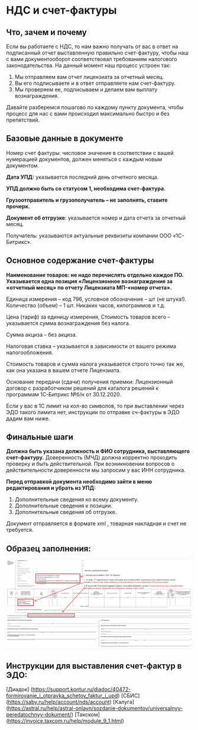 # НДС и счет-фактуры

## Что, зачем и почему

Если вы работаете с НДС, то нам важно получать от вас в ответ на подписанный отчет выставленную правильно счет-фактуру, чтобы наш с вами документооборот соответствовал требованиям налогового законодательства. На данный момент наш процесс устроен так: 

1. Мы отправляем вам отчет лицензиата за отчетный месяц.
2. Вы его подписываете и в ответ отправляете нам счет-фактуру.
3. Мы проверяем ее, подписываем и делаем вам выплату вознаграждения.

Давайте разберемся пошагово по каждому пункту документа, чтобы процесс для нас с вами происходил максимально быстро и без препятствий.

## Базовые данные в документе

Номер счет фактуры: числовое значение в соответствии с вашей нумерацией документов, должен меняться с каждым новым документом.

**Дата УПД:** указывается последний день отчетного месяца.

**УПД должно быть со статусом 1, необходима счет-фактура.**

**Грузоотправитель и грузополучатель – не заполнять, ставите прочерк.**

**Документ об отгрузке**: указывается номер и дата отчета за отчетный месяц.

Получатель: указываются актуальные реквизиты компании ООО «1С-Битрикс».

## Основное содержание счет-фактуры

**Наименование товаров: не надо перечислять отдельно каждое ПО. Указывается одна позиция «Лицензионное вознаграждение за «отчетный месяц» по отчету Лицензиата МП-«номер отчета».**

Единица измерения – код 796, условное обозначение – шт (не штука!). Количество (объем) – 1 шт. Никаких часов, килограммов и т.д.

Цена (тариф) за единицу измерения, Стоимость товаров  всего  – указывается сумма вознаграждения без налога.

Сумма акциза – без акциза.

Налоговая ставка – указывается в зависимости от вашего режима налогообложения.

Стоимость товаров и сумма налога указывается строго точно так же, как она указана в вашем отчете Лицензиата.

Основание передачи (сдачи) получения приемки: Лицензионный договор с разработчиком решений для каталога решений к программам 1С-Битрикс №б/н от 30.12.2020.

Если у вас в 1С лимит на кол-во символов, то при выставлении через ЭДО такого лимита нет, инструкции по отправке сч-фактуры в ЭДО дадим вам ниже.

## Финальные шаги
 
**Должна быть указана должность и ФИО сотрудника, выставляющего счет-фактуру.** Доверенность (МЧД) должна корректно проходить проверку и быть действительной. При возникновении вопросов о действительности доверенности мы запросим у вас ИНН сотрудника.

**Перед отправкой документа необходимо зайти в меню редактирования и убрать из УПД:**

1. Дополнительные сведения ко всему документу.
2. Дополнительные сведения к позиции.
3. Дополнительные сведения об отгрузке.

Документ отправляется в формате xml , товарная накладная и счет не требуется.

## Образец заполнения:

![alt-текст](_images/sample.jpg)

## Инструкции для выставления счет-фактур в ЭДО:

[Диадок] (https://support.kontur.ru/diadoc/40472-formirovanie_i_otpravka_schetov_faktur_i_upd)
[СБИС] (https://saby.ru/help/account/nds/account) 
[Калуга] (https://astral.ru/help/astral-onlayn/sozdanie-dokumentov/universalnyy-peredatochnyy-dokument/)
[Такском] (https://invoice.taxcom.ru/help/module_9_1.html)